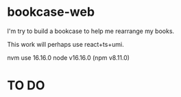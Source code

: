 # bookcase-web
I'm try to build a bookcase to help me rearrange my books.

This work will perhaps use react+ts+umi. 

nvm use 16.16.0
node v16.16.0 (npm v8.11.0)

# TO DO

